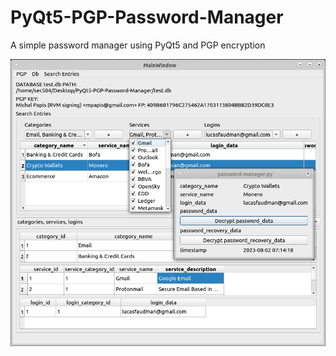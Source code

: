 # PyQt5-PGP-Password-Manager
A simple password manager using PyQt5 and PGP encryption

![Screenshot](screenshot.png)  



